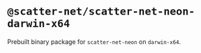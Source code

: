 # `@scatter-net/scatter-net-neon-darwin-x64`

Prebuilt binary package for `scatter-net-neon` on `darwin-x64`.
